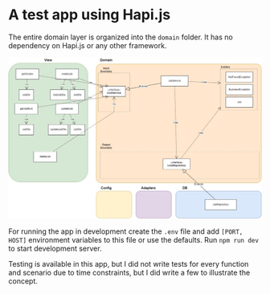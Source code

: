 # A test app using Hapi.js

The entire domain layer is organized into the `domain` folder. It has no dependency on Hapi.js or any other framework.

![Class Digram](/diagram.jpg)

For running the app in development create the `.env` file and add
`[PORT, HOST]` environment variables to this file or use the defaults.
Run `npm run dev` to start development server.

Testing is available in this app, but I did not write tests for every function and scenario due to time constraints, but I did write a few to illustrate the concept.
